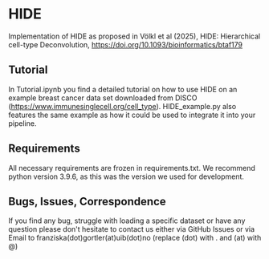 # HIDE
 
Implementation of HIDE as proposed in Völkl et al (2025), HIDE: Hierarchical cell-type Deconvolution, https://doi.org/10.1093/bioinformatics/btaf179

## Tutorial
In Tutorial.ipynb you find a detailed tutorial on how to use HIDE on an example breast cancer data set downloaded from DISCO (https://www.immunesinglecell.org/cell_type). HIDE_example.py also features the same example as how it could be used to integrate it into your pipeline.

## Requirements
All necessary requirements are frozen in requirements.txt. We recommend python version 3.9.6, as this was the version we used for development.

## Bugs, Issues, Correspondence
If you find any bug, struggle with loading a specific dataset or have any question please don't hesitate to contact us either via GitHub Issues or via Email to franziska(dot)gortler(at)uib(dot)no (replace (dot) with . and (at) with @)
